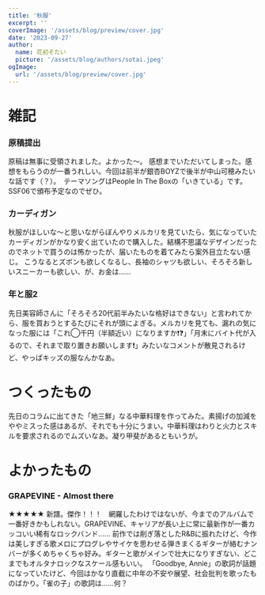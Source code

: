 ```yaml
---
title: '秋服'
excerpt: ''
coverImage: '/assets/blog/preview/cover.jpg'
date: '2023-09-27'
author:
  name: 花初そたい
  picture: '/assets/blog/authors/sotai.jpeg'
ogImage:
  url: '/assets/blog/preview/cover.jpg'
---
```

# 雑記

### 原稿提出
原稿は無事に受領されました。よかった～。
感想までいただいてしまった。感想をもらうのが一番うれしい。今回は前半が銀杏BOYZで後半が中山可穂みたいな話です（？）。　テーマソングはPeople In The Boxの「いきている」です。SSF06で頒布予定なのでぜひ。

### カーディガン
秋服がほしいな～と思いながらぼんやりメルカリを見ていたら、気になっていたカーディガンがかなり安く出ていたので購入した。結構不思議なデザインだったのでネットで買うのは怖かったが、届いたものを着てみたら案外目立たない感じ。
こうなるとズボンも欲しくなるし、長袖のシャツも欲しい、そろそろ新しいスニーカーも欲しい、が、お金は……

### 年と服2
先日美容師さんに「そろそろ20代前半みたいな格好はできない」と言われてから、服を買おうとするたびにそれが頭によぎる。メルカリを見ても、漏れの気になった服には「これ◯千円（半額近い）になりますか❗❓」「月末にバイト代が入るので、それまで取り置きお願いします❗」みたいなコメントが散見されるけど、やっぱキッズの服なんかなあ。

# つくったもの
先日のコラムに出てきた「地三鮮」なる中華料理を作ってみた。素揚げの加減をややミスった感はあるが、それでも十分にうまい。中華料理はわりと火力とスキルを要求されるのでムズいなあ。凝り甲斐があるともいうが。

# よかったもの
### GRAPEVINE - Almost there
★★★★★
新譜。傑作！！！　網羅したわけではないが、今までのアルバムで一番好きかもしれない。GRAPEVINE、キャリアが長い上に常に最新作が一番カッコいい稀有なロックバンド……
前作では削ぎ落としたR&Bに振れたけど、今作は美しすぎる歌メロにプログレやサイケを思わせる弾きまくるギターが絡むナンバーが多くめちゃくちゃ好み。ギターと歌がメインで壮大になりすぎない、どこまでもオルタナロックなスケール感もいい。
「Goodbye, Annie」の歌詞が話題になっていたけど、今回はかなり直截に中年の不安や展望、社会批判を歌ったものばかり。「雀の子」の歌詞は……何？